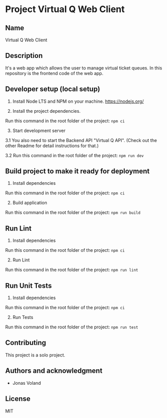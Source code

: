 # Project Virtual Q Web Client

## Name
Virtual Q Web Client

## Description
It's a web app which allows the user to manage virtual ticket queues.
In this repository is the frontend code of the web app.

## Developer setup (local setup)

1. Install Node LTS and NPM on your machine. https://nodejs.org/

2. Install the project dependencies.

Run this command in the root folder of the project:
`npm ci`

3. Start development server

3.1 You also need to start the Backend API "Virtual Q API". (Check out the other Readme for detail instructions for that.)

3.2 Run this command in the root folder of the project:
`npm run dev`

## Build project to make it ready for deployment

1. Install dependencies

Run this command in the root folder of the project:
`npm ci`

2. Build application

Run this command in the root folder of the project:
`npm run build`

## Run Lint

1. Install dependencies

Run this command in the root folder of the project:
`npm ci`

2. Run Lint

Run this command in the root folder of the project:
`npm run lint`

## Run Unit Tests

1. Install dependencies

Run this command in the root folder of the project:
`npm ci`

2. Run Tests

Run this command in the root folder of the project:
`npm run test`


## Contributing
This project is a solo project.

## Authors and acknowledgment
- Jonas Voland

## License
MIT
